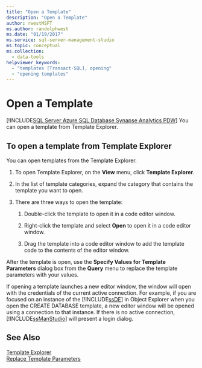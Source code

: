 ```yaml
---
title: "Open a Template"
description: "Open a Template"
author: rwestMSFT
ms.author: randolphwest
ms.date: "01/19/2017"
ms.service: sql-server-management-studio
ms.topic: conceptual
ms.collection:
  - data-tools
helpviewer_keywords:
  - "templates [Transact-SQL], opening"
  - "opening templates"
---
```

# Open a Template
[!INCLUDE[SQL Server Azure SQL Database Synapse Analytics PDW](../includes/applies-to-version/sql-asdb-asdbmi-asa-pdw.md)]
You can open a template from Template Explorer.  
  
## To open a template from Template Explorer  
You can open templates from the Template Explorer.  
  
1.  To open Template Explorer, on the **View** menu, click **Template Explorer**.  
  
2.  In the list of template categories, expand the category that contains the template you want to open.  
  
3.  There are three ways to open the template:  
  
    1.  Double-click the template to open it in a code editor window.  
  
    2.  Right-click the template and select **Open** to open it in a code editor window.  
  
    3.  Drag the template into a code editor window to add the template code to the contents of the editor window.  
  
After the template is open, use the **Specify Values for Template Parameters** dialog box from the **Query** menu to replace the template parameters with your values.  
  
If opening a template launches a new editor window, the window will open with the credentials of the current active connection. For example, if you are focused on an instance of the [!INCLUDE[ssDE](../includes/ssde-md.md)] in Object Explorer when you open the CREATE DATABASE template, a new editor window will be opened using a connection to that instance. If there is no active connection, [!INCLUDE[ssManStudio](../includes/ssmanstudio-md.md)] will present a login dialog.  
  
## See Also  
[Template Explorer](template-explorer.md)  
[Replace Template Parameters](replace-template-parameters.md)  
  
